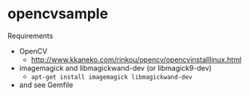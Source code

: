 opencvsample
============

Requirements
 * OpenCV
   * http://www.kkaneko.com/rinkou/opencv/opencvinstalllinux.html
 * imagemagick and libmagickwand-dev (or libmagick9-dev)
   * `apt-get install imagemagick libmagickwand-dev`
 * and see Gemfile
